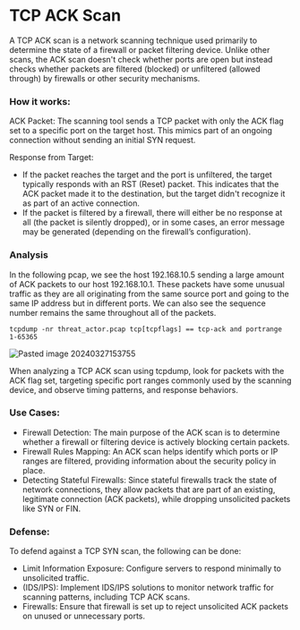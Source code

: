 # TCP ACK Scan

A TCP ACK scan is a network scanning technique used primarily to determine the state of a firewall or packet filtering device. Unlike other scans, the ACK scan doesn't check whether ports are open but instead checks whether packets are filtered (blocked) or unfiltered (allowed through) by firewalls or other security mechanisms.

### How it works:

ACK Packet: The scanning tool sends a TCP packet with only the ACK flag set to a specific port on the target host. This mimics part of an ongoing connection without sending an initial SYN request.

Response from Target:

+ If the packet reaches the target and the port is unfiltered, the target typically responds with an RST (Reset) packet. This indicates that the ACK packet made it to the destination, but the target didn't recognize it as part of an active connection.
+ If the packet is filtered by a firewall, there will either be no response at all (the packet is silently dropped), or in some cases, an error message may be generated (depending on the firewall’s configuration).

### Analysis

In the following pcap, we see the host 192.168.10.5 sending a large amount of ACK packets to our host 192.168.10.1. These packets have some unusual traffic as they are all originating from the same source port and going to the same IP address but in different ports. We can also see the sequence number remains the same throughout all of the packets. 

```
tcpdump -nr threat_actor.pcap tcp[tcpflags] == tcp-ack and portrange 1-65365
```

![Pasted image 20240327153755](https://github.com/lm3nitro/Projects/assets/55665256/443bb5d8-effc-44b1-9ced-dbbe2fc9ab57)

When analyzing a TCP ACK scan using tcpdump, look for packets with the ACK flag set, targeting specific port ranges commonly used by the scanning device, and observe timing patterns, and response behaviors.

### Use Cases:

+ Firewall Detection: The main purpose of the ACK scan is to determine whether a firewall or filtering device is actively blocking certain packets.
+ Firewall Rules Mapping: An ACK scan helps identify which ports or IP ranges are filtered, providing information about the security policy in place.
+ Detecting Stateful Firewalls: Since stateful firewalls track the state of network connections, they allow packets that are part of an existing, legitimate connection (ACK packets), while dropping unsolicited packets like SYN or FIN.
  
### Defense:
To defend against a TCP SYN scan, the following can be done:

+ Limit Information Exposure: Configure servers to respond minimally to unsolicited traffic.
+ (IDS/IPS): Implement IDS/IPS solutions to monitor network traffic for scanning patterns, including TCP ACK scans.
+ Firewalls: Ensure that firewall is set up to reject unsolicited ACK packets on unused or unnecessary ports. 
